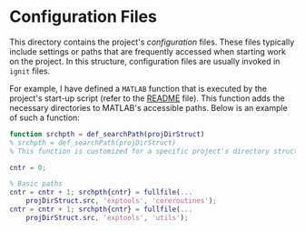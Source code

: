 # Configuration Files

This directory contains the project's *configuration* files. These files typically include settings or paths that are frequently accessed when starting work on the project. In this structure, configuration files are usually invoked in `ignit` files.

For example, I have defined a `MATLAB` function that is executed by the project's start-up script (refer to the [README](./README.md) file). This function adds the necessary directories to MATLAB's accessible paths. Below is an example of such a function:

```matlab
function srchpth = def_searchPath(projDirStruct)
% srchpth = def_searchPath(projDirStruct)
% This function is customized for a specific project's directory structure.

cntr = 0;

% Basic paths
cntr = cntr + 1; srchpth{cntr} = fullfile(... 
    projDirStruct.src, 'exptools', 'coreroutines');
cntr = cntr + 1; srchpth{cntr} = fullfile(... 
    projDirStruct.src, 'exptools', 'utils');
